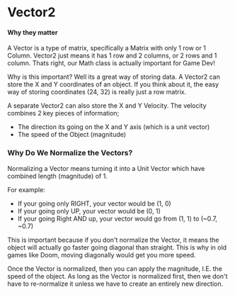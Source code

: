 # Vector2
#### Why they matter
A Vector is a type of matrix, specifically a Matrix with only 1 row or 1 Column. Vector2 just means it has 1 row and 2 columns, or 2 rows and 1 column.
Thats right, our Math class is actually important for Game Dev!

Why is this important? Well its a great way of storing data. A Vector2 can store the X and Y coordinates of an object. 
If you think about it, the easy way of storing coordinates (24, 32) is really just a row matrix.


A separate Vector2 can also store the X and Y Velocity. 
The velocity combines 2 key pieces of information;
- The direction its going on the X and Y axis (which is a unit vector)
- The speed of the Object (magnitude)



### Why Do We Normalize the Vectors?
Normalizing a Vector means turning it into a Unit Vector which have combined length (magnitude) of 1.

For example:
- If your going only RIGHT, your vector would be (1, 0)
- If your going only UP, your vector would be (0, 1)
- If your going Right AND up, your vector would go from (1, 1) to (~0.7, ~0.7)

This is important because if you don't normalize the Vector, it means the object will actually go faster going diagonal than straight.
This is why in old games like Doom, moving diagonally would get you more speed.


Once the Vector is normalized, then you can apply the magnitude, I.E. the speed of the object.
As long as the Vector is normalized first, then we don't have to re-normalize it unless we have to create an entirely new direction.
